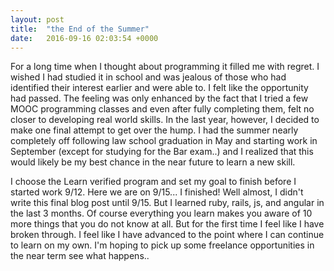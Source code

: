 ```yaml
---
layout: post
title:  "the End of the Summer"
date:   2016-09-16 02:03:54 +0000
---
```



For a long time when I thought about programming it filled me with regret. I wished I had studied it in school and was jealous of those who had identified their interest earlier and were able to. I felt like the opportunity had passed. The feeling was only enhanced by the fact that I tried a few MOOC programming classes and even after fully completing them, felt no closer to developing real world skills. In the last year, however, I decided to make one final attempt to get over the hump. I had the summer nearly completely off following law school graduation in May and starting work in September (except for studying for the Bar exam..) and I realized that this would likely be my best chance in the near future to learn a new skill.

I choose the Learn verified program and set my goal to finish before I started work 9/12. Here we are on 9/15... I finished! Well almost, I didn't write this final blog post until 9/15. But I learned ruby, rails, js, and angular in the last 3 months. Of course everything you learn makes you aware of 10 more things that you do not know at all. But for the first time I feel like I have broken through. I feel like I have advanced to the point where I can continue to learn on my own. I'm hoping to pick up some freelance opportunities in the near term see what happens..
